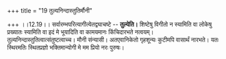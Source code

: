 +++
title = "19 तुल्यनिन्दास्तुतिर्मौनी"

+++
।।12.19।। सर्वारम्भपरित्यागीत्येतद्व्याचष्टे -- **तुल्येति।** शिष्टेषु
विगीतो न स्यामिति वा लोकेषु प्रख्यातः स्यामिति वा इदं मे भूयादिति वा
कामयमानः किंचिदारभते नत्वयम्। तुल्यनिन्दास्तुतित्वात्संतुष्टत्वाच्च।
मौनी संन्यासी। अतएवानिकेतो गृहशून्यः कुटीमपि वासार्थं नारभते। यतः
स्थिरमतिः स्थितप्रज्ञो भक्तिमान्योगी मे मम प्रियो नरः पुरुषः।
